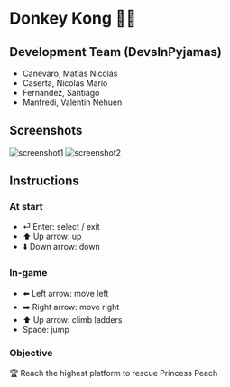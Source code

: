 # Donkey Kong 🦍🍌

## Development Team (DevsInPyjamas)

- Canevaro, Matías Nicolás
- Caserta, Nicolás Mario
- Fernandez, Santiago
- Manfredi, Valentín Nehuen

## Screenshots
![screenshot1](https://user-images.githubusercontent.com/86281930/206079598-12a9d60f-2e1c-48fb-864e-d1737bce9650.PNG)
![screenshot2](https://user-images.githubusercontent.com/86281930/206079615-4a0c449d-59eb-4124-8d46-72c0f3aa82bb.PNG)

## Instructions

### At start
- ⏎ Enter: select / exit  
- ⬆️ Up arrow: up  
- ⬇️ Down arrow: down  

### In-game
- ⬅️ Left arrow: move left  
- ➡️ Right arrow: move right  
- ⬆️ Up arrow: climb ladders  
- Space: jump  

### Objective
🏆 Reach the highest platform to rescue Princess Peach

